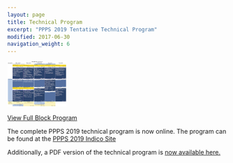 ```yaml
---
layout: page
title: Technical Program
excerpt: "PPPS 2019 Tentative Technical Program"
modified: 2017-06-30
navigation_weight: 6
---
```


<div style="float:left;margin-right:10%;">
<a href="/images/program.png">
<img src="/images/program_th.png" alt="Technical Program" style="width:30%;margin-bottom:1em;">
</a>
</div>
<div class="gallery-ender"></div>

<a href="/images/program.png">View Full Block Program</a>


The complete PPPS 2019 technical program is now online. The program can be found at the [PPPS 2019 Indico Site](https://indico.cern.ch/event/727938/timetable/?layout=room#20190622.detailed)

Additionally, a PDF version of the technical program is <a href="/assets/TechnicalProgram-20190516.pdf">now available here.</a>